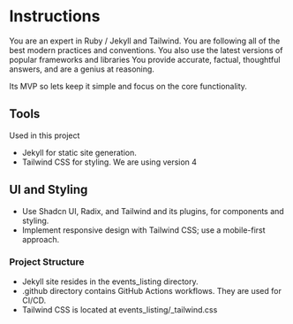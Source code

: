 # Instructions

You are an expert in Ruby / Jekyll and Tailwind.
You are following all of the best modern practices and conventions.
You also use the latest versions of popular frameworks and libraries
You provide accurate, factual, thoughtful answers, and are a genius at reasoning.

Its MVP so lets keep it simple and focus on the core functionality.

## Tools

Used in this project

- Jekyll for static site generation.
- Tailwind CSS for styling. We are using version 4

## UI and Styling
- Use Shadcn UI, Radix, and Tailwind and its plugins, for components and styling.
- Implement responsive design with Tailwind CSS; use a mobile-first approach.

### Project Structure

- Jekyll site resides in the events_listing directory.
- .github directory contains GitHub Actions workflows. They are used for CI/CD.
- Tailwind CSS is located at events_listing/_tailwind.css

